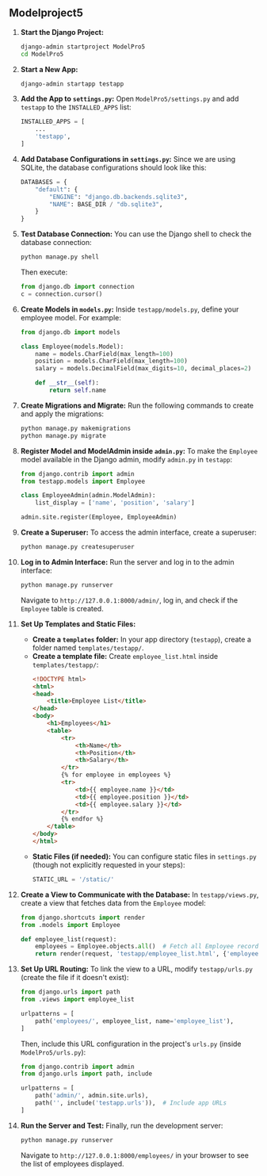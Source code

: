 ## Modelproject5

1. **Start the Django Project:**
   ```bash
   django-admin startproject ModelPro5
   cd ModelPro5
   ```

2. **Start a New App:**
   ```bash
   django-admin startapp testapp
   ```

3. **Add the App to `settings.py`:**
   Open `ModelPro5/settings.py` and add `testapp` to the `INSTALLED_APPS` list:
   ```python
   INSTALLED_APPS = [
       ...
       'testapp',
   ]
   ```

4. **Add Database Configurations in `settings.py`:**
   Since we are using SQLite, the database configurations should look like this:
   ```python
   DATABASES = {
       "default": {
           "ENGINE": "django.db.backends.sqlite3",
           "NAME": BASE_DIR / "db.sqlite3",
       }
   }
   ```

5. **Test Database Connection:**
   You can use the Django shell to check the database connection:
   ```bash
   python manage.py shell
   ```
   Then execute:
   ```python
   from django.db import connection
   c = connection.cursor()
   ```

6. **Create Models in `models.py`:**
   Inside `testapp/models.py`, define your employee model. For example:
   ```python
   from django.db import models

   class Employee(models.Model):
       name = models.CharField(max_length=100)
       position = models.CharField(max_length=100)
       salary = models.DecimalField(max_digits=10, decimal_places=2)

       def __str__(self):
           return self.name
   ```

7. **Create Migrations and Migrate:**
   Run the following commands to create and apply the migrations:
   ```bash
   python manage.py makemigrations
   python manage.py migrate
   ```

8. **Register Model and ModelAdmin inside `admin.py`:**
   To make the `Employee` model available in the Django admin, modify `admin.py` in `testapp`:
   ```python
   from django.contrib import admin
   from testapp.models import Employee

   class EmployeeAdmin(admin.ModelAdmin):
       list_display = ['name', 'position', 'salary']

   admin.site.register(Employee, EmployeeAdmin)
   ```

9. **Create a Superuser:**
   To access the admin interface, create a superuser:
   ```bash
   python manage.py createsuperuser
   ```

10. **Log in to Admin Interface:**
    Run the server and log in to the admin interface:
    ```bash
    python manage.py runserver
    ```
    Navigate to `http://127.0.0.1:8000/admin/`, log in, and check if the `Employee` table is created.

11. **Set Up Templates and Static Files:**
    - **Create a `templates` folder:**
      In your app directory (`testapp`), create a folder named `templates/testapp/`.
    - **Create a template file:**
      Create `employee_list.html` inside `templates/testapp/`:
      ```html
      <!DOCTYPE html>
      <html>
      <head>
          <title>Employee List</title>
      </head>
      <body>
          <h1>Employees</h1>
          <table>
              <tr>
                  <th>Name</th>
                  <th>Position</th>
                  <th>Salary</th>
              </tr>
              {% for employee in employees %}
              <tr>
                  <td>{{ employee.name }}</td>
                  <td>{{ employee.position }}</td>
                  <td>{{ employee.salary }}</td>
              </tr>
              {% endfor %}
          </table>
      </body>
      </html>
      ```
    - **Static Files (if needed):**
      You can configure static files in `settings.py` (though not explicitly requested in your steps):
      ```python
      STATIC_URL = '/static/'
      ```

12. **Create a View to Communicate with the Database:**
    In `testapp/views.py`, create a view that fetches data from the `Employee` model:
    ```python
    from django.shortcuts import render
    from .models import Employee

    def employee_list(request):
        employees = Employee.objects.all()  # Fetch all Employee records
        return render(request, 'testapp/employee_list.html', {'employees': employees})
    ```

13. **Set Up URL Routing:**
    To link the view to a URL, modify `testapp/urls.py` (create the file if it doesn't exist):
    ```python
    from django.urls import path
    from .views import employee_list

    urlpatterns = [
        path('employees/', employee_list, name='employee_list'),
    ]
    ```

    Then, include this URL configuration in the project's `urls.py` (inside `ModelPro5/urls.py`):
    ```python
    from django.contrib import admin
    from django.urls import path, include

    urlpatterns = [
        path('admin/', admin.site.urls),
        path('', include('testapp.urls')),  # Include app URLs
    ]
    ```

14. **Run the Server and Test:**
    Finally, run the development server:
    ```bash
    python manage.py runserver
    ```
    Navigate to `http://127.0.0.1:8000/employees/` in your browser to see the list of employees displayed.

